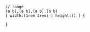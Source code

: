 ```
// range
(a b),[a b],(a b],[a b)
[ width:(1rem 3rem) | height:(] ] {

}
```
<!--stackedit_data:
eyJoaXN0b3J5IjpbLTY0Nzc5NjAwXX0=
-->